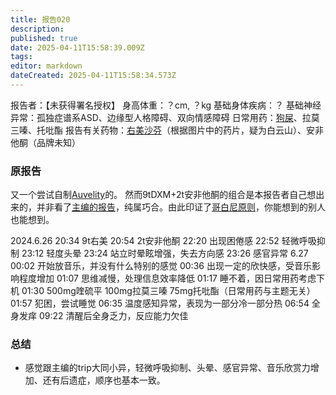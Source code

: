 ```yaml
---
title: 报告020
description: 
published: true
date: 2025-04-11T15:58:39.009Z
tags: 
editor: markdown
dateCreated: 2025-04-11T15:58:34.573Z
---
```


报告者：【未获得署名授权】
身高体重：？cm, ？kg
基础身体疾病：？
基础神经异常：孤独症谱系ASD、边缘型人格障碍、双向情感障碍
日常用药：[狗屎](/QTP/)、拉莫三嗪、托吡酯
报告有关药物：[右美沙芬](/DXM/)（根据图片中的药片，疑为白云山）、安非他酮（品牌未知）

### 原报告
又一个尝试自制[Auvelity](/NMDA%E6%8A%97%E6%8A%91%E9%83%81/#%E5%B7%B2%E4%B8%8A%E5%B8%82)的。
然而9tDXM+2t安非他酮的组合是本报告者自己想出来的，并非看了[主编的报告](/report/RP010/)，纯属巧合。由此印证了[哥白尼原则](https://en.wikipedia.org/wiki/Copernican_principle)，你能想到的别人也能想到。

2024.6.26
20:34	9t右美 
20:54	2t安非他酮 
22:20	出现困倦感 
22:52	轻微呼吸抑制 
23:12	轻度头晕 
23:24	站立时晕眩增强，失去方向感 
23:26	感官异常 
6.27 00:02	开始放音乐，并没有什么特别的感觉 
00:36	出现一定的欣快感，受音乐影响程度增加 
01:07	思维减慢，处理信息效率降低 
01:17	睡不着，因日常用药考虑下机 
01:30	500mg喹硫平 100mg拉莫三嗪 75mg托吡酯（日常用药与主题无关） 
01:57	犯困，尝试睡觉 
06:35	温度感知异常，表现为一部分冷一部分热
06:54	全身发痒 
09:22	清醒后全身乏力，反应能力欠佳

### 总结
- 感觉跟主编的trip大同小异，轻微呼吸抑制、头晕、感官异常、音乐欣赏力增加、还有后遗症，顺序也基本一致。
